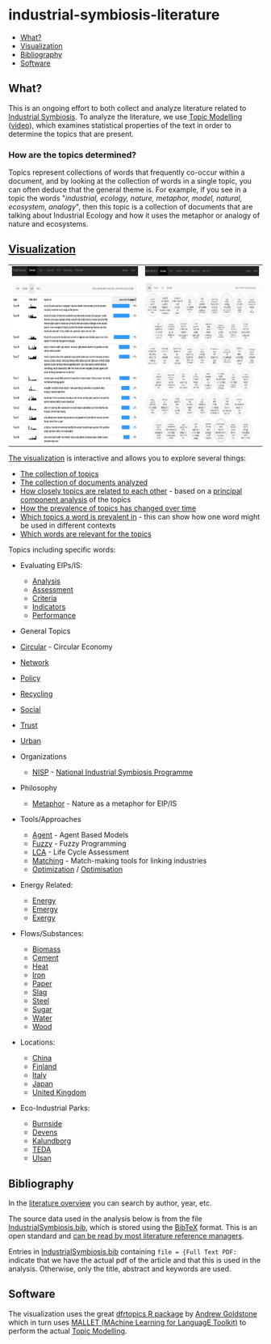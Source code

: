 # industrial-symbiosis-literature

- [What?](#what)
- [Visualization](#visualization)
- [Bibliography](#bibliography)
- [Software](#software)

## What?

This is an ongoing effort to both collect and analyze literature related to [Industrial Symbiosis](https://en.wikipedia.org/wiki/Industrial_symbiosis).  To analyze the literature, we use [Topic Modelling](https://en.wikipedia.org/wiki/Topic_model) ([video](https://www.youtube.com/watch?v=5mkJcxTK1sQ)), which examines statistical properties of the text in order to determine the topics that are present.  

### How are the topics determined?
Topics represent collections of words that frequently co-occur within a document, and by looking at the collection of words in a single topic, you can often deduce that the general theme is.  For example, if you see in a topic the words "*industrial, ecology, nature, metaphor, model, natural, ecosystem, analogy*", then this topic is a collection of documents that are talking about Industrial Ecology and how it uses the metaphor or analogy of nature and ecosystems.

## [Visualization](http://isdata-org.github.io/industrial-symbiosis-literature/topic-modelling-visualization/index.html)

<table><tr><td>
<a href="http://isdata-org.github.io/industrial-symbiosis-literature/topic-modelling-visualization/index.html#/model/list" target="_blank"><img src="https://github.com/isdata-org/industrial-symbiosis-literature/raw/master/images/TopicModelling.png" height="350"></a>
</td><td>
<a href="http://isdata-org.github.io/industrial-symbiosis-literature/topic-modelling-visualization/index.html#/model/grid" target="_blank"><img src="https://github.com/isdata-org/industrial-symbiosis-literature/raw/master/images/TopicModelling2.png" height="350"></a>
</td></tr></table>

[The visualization](http://isdata-org.github.io/industrial-symbiosis-literature/topic-modelling-visualization/index.html) is interactive and allows you to explore several things:

* [The collection of topics](http://isdata-org.github.io/industrial-symbiosis-literature/topic-modelling-visualization/index.html#/model/grid)
* [The collection of documents analyzed](http://isdata-org.github.io/industrial-symbiosis-literature/topic-modelling-visualization/index.html#/bib)
* [How closely topics are related to each other](http://isdata-org.github.io/industrial-symbiosis-literature/topic-modelling-visualization/index.html#/model/scaled) -  based on a [principal component analysis](https://en.wikipedia.org/wiki/Principal_component_analysis) of the topics
* [How the prevalence of topics has changed over time](http://isdata-org.github.io/industrial-symbiosis-literature/topic-modelling-visualization/index.html#/model/list)
* [Which topics a word is prevalent in](http://isdata-org.github.io/industrial-symbiosis-literature/topic-modelling-visualization/index.html#/word/eip) - this can show how one word might be used in different contexts
* [Which words are relevant for the topics](http://isdata-org.github.io/industrial-symbiosis-literature/topic-modelling-visualization/index.html#/words)

Topics including specific words:

* Evaluating EIPs/IS:
  * [Analysis](http://isdata-org.github.io/industrial-symbiosis-literature/topic-modelling-visualization/index.html#/word/analysis)
  * [Assessment](
http://isdata-org.github.io/industrial-symbiosis-literature/topic-modelling-visualization/index.html#/word/assessment)
  * [Criteria](http://isdata-org.github.io/industrial-symbiosis-literature/topic-modelling-visualization/index.html#/word/criteria)
  * [Indicators](http://isdata-org.github.io/industrial-symbiosis-literature/topic-modelling-visualization/index.html#/word/indicators)
  * [Performance](http://isdata-org.github.io/industrial-symbiosis-literature/topic-modelling-visualization/index.html#/word/performance)

* General Topics
 * [Circular](http://isdata-org.github.io/industrial-symbiosis-literature/topic-modelling-visualization/index.html#/word/circular) - Circular Economy
 * [Network](http://isdata-org.github.io/industrial-symbiosis-literature/topic-modelling-visualization/index.html#/word/network)
 * [Policy](http://isdata-org.github.io/industrial-symbiosis-literature/topic-modelling-visualization/index.html#/word/policy) 
 * [Recycling](http://isdata-org.github.io/industrial-symbiosis-literature/topic-modelling-visualization/index.html#/word/recycling) 
 * [Social](http://isdata-org.github.io/industrial-symbiosis-literature/topic-modelling-visualization/index.html#/word/social)
 * [Trust](http://isdata-org.github.io/industrial-symbiosis-literature/topic-modelling-visualization/index.html#/word/trust)
 * [Urban](http://isdata-org.github.io/industrial-symbiosis-literature/topic-modelling-visualization/index.html#/word/urban)

* Organizations
  * [NISP](http://isdata-org.github.io/industrial-symbiosis-literature/topic-modelling-visualization/index.html#/word/nisp) - [National Industrial Symbiosis Programme](http://www.nispnetwork.com/)

* Philosophy
  * [Metaphor](http://isdata-org.github.io/industrial-symbiosis-literature/topic-modelling-visualization/index.html#/word/metaphor) - Nature as a metaphor for EIP/IS

* Tools/Approaches
  * [Agent](http://isdata-org.github.io/industrial-symbiosis-literature/topic-modelling-visualization/index.html#/word/agent) - Agent Based Models
  * [Fuzzy](http://isdata-org.github.io/industrial-symbiosis-literature/topic-modelling-visualization/index.html#/word/fuzzy) - Fuzzy Programming
  * [LCA](http://isdata-org.github.io/industrial-symbiosis-literature/topic-modelling-visualization/index.html#/word/lca) - Life Cycle Assessment
  * [Matching](http://isdata-org.github.io/industrial-symbiosis-literature/topic-modelling-visualization/index.html#/word/matching) - Match-making tools for linking industries
  * [Optimization](http://isdata-org.github.io/industrial-symbiosis-literature/topic-modelling-visualization/index.html#/word/optimization) / [Optimisation](http://isdata-org.github.io/industrial-symbiosis-literature/topic-modelling-visualization/index.html#/word/optimisation)

* Energy Related:
  * [Energy](http://isdata-org.github.io/industrial-symbiosis-literature/topic-modelling-visualization/index.html#/word/energy)
  * [Emergy](http://isdata-org.github.io/industrial-symbiosis-literature/topic-modelling-visualization/index.html#/word/emergy)
  * [Exergy](http://isdata-org.github.io/industrial-symbiosis-literature/topic-modelling-visualization/index.html#/word/exergy)

* Flows/Substances:
  * [Biomass](http://isdata-org.github.io/industrial-symbiosis-literature/topic-modelling-visualization/index.html#/word/biomass)
  * [Cement](http://isdata-org.github.io/industrial-symbiosis-literature/topic-modelling-visualization/index.html#/word/cement)
  * [Heat](http://isdata-org.github.io/industrial-symbiosis-literature/topic-modelling-visualization/index.html#/word/heat)
  * [Iron](http://isdata-org.github.io/industrial-symbiosis-literature/topic-modelling-visualization/index.html#/word/iron)
  * [Paper](http://isdata-org.github.io/industrial-symbiosis-literature/topic-modelling-visualization/index.html#/word/paper)
  * [Slag](http://isdata-org.github.io/industrial-symbiosis-literature/topic-modelling-visualization/index.html#/word/slag)
  * [Steel](http://isdata-org.github.io/industrial-symbiosis-literature/topic-modelling-visualization/index.html#/word/steel)
  * [Sugar](http://isdata-org.github.io/industrial-symbiosis-literature/topic-modelling-visualization/index.html#/word/sugar)
  * [Water](http://isdata-org.github.io/industrial-symbiosis-literature/topic-modelling-visualization/index.html#/word/water)
  * [Wood](http://isdata-org.github.io/industrial-symbiosis-literature/topic-modelling-visualization/index.html#/word/wood)
  
* Locations:
  * [China](http://isdata-org.github.io/industrial-symbiosis-literature/topic-modelling-visualization/index.html#/word/china)
  * [Finland](http://isdata-org.github.io/industrial-symbiosis-literature/topic-modelling-visualization/index.html#/word/finland)
  * [Italy](http://isdata-org.github.io/industrial-symbiosis-literature/topic-modelling-visualization/index.html#/word/italy)
  * [Japan](http://isdata-org.github.io/industrial-symbiosis-literature/topic-modelling-visualization/index.html#/word/japan)
  * [United Kingdom](http://isdata-org.github.io/industrial-symbiosis-literature/topic-modelling-visualization/index.html#/word/uk)

* Eco-Industrial Parks:
  * [Burnside](http://isdata-org.github.io/industrial-symbiosis-literature/topic-modelling-visualization/index.html#/word/burnside)
  * [Devens](http://isdata-org.github.io/industrial-symbiosis-literature/topic-modelling-visualization/index.html#/word/devens)
  * [Kalundborg](http://isdata-org.github.io/industrial-symbiosis-literature/topic-modelling-visualization/index.html#/word/kalundborg)
  * [TEDA](http://isdata-org.github.io/industrial-symbiosis-literature/topic-modelling-visualization/index.html#/word/teda)
  * [Ulsan](http://isdata-org.github.io/industrial-symbiosis-literature/topic-modelling-visualization/index.html#/word/ulsan)


## Bibliography

In the [literature overview](http://isdata-org.github.io/industrial-symbiosis-literature/topic-modelling-visualization/index.html#/bib) you can search by author, year, etc.

The source data used in the analysis below is from the file [IndustrialSymbiosis.bib](IndustrialSymbiosis.bib), which is stored using the [BibTeX](https://en.wikipedia.org/wiki/BibTeX) format.  This is an open standard and [can be read by most literature reference managers](https://en.wikipedia.org/wiki/Comparison_of_reference_management_software#Import_file_formats).

Entries in [IndustrialSymbiosis.bib](IndustrialSymbiosis.bib) containing `file = {Full Text PDF:` indicate that we have the actual pdf of the article and that this is used in the analysis.  Otherwise, only the title, abstract and keywords are used.

## Software

The visualization uses the great [dfrtopics R package](https://github.com/agoldst/dfrtopics) by [Andrew Goldstone](https://andrewgoldstone.com/) which in turn uses [MALLET (MAchine Learning for LanguagE Toolkit)](http://mallet.cs.umass.edu/) to perform the actual [Topic Modelling](https://en.wikipedia.org/wiki/Topic_model).
